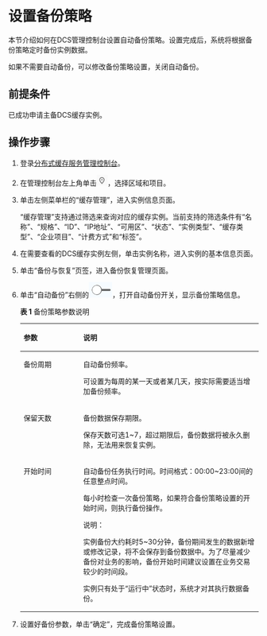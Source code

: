 # 设置备份策略<a name="dcs-ug-0312031"></a>

本节介绍如何在DCS管理控制台设置自动备份策略。设置完成后，系统将根据备份策略定时备份实例数据。

如果不需要自动备份，可以修改备份策略设置，关闭自动备份。

## 前提条件<a name="section994932416463"></a>

已成功申请主备DCS缓存实例。

## 操作步骤<a name="section6949172419462"></a>

1.  登录[分布式缓存服务管理控制台](https://console.huaweicloud.com/dcs)。
2.  在管理控制台左上角单击![](figures/icon-region.png)，选择区域和项目。
3.  单击左侧菜单栏的“缓存管理”，进入实例信息页面。

    “缓存管理”支持通过筛选来查询对应的缓存实例。当前支持的筛选条件有“名称”、“规格”、“ID”、“IP地址”、“可用区”、“状态”、“实例类型”、“缓存类型”、“企业项目”、“计费方式”和“标签”。

4.  在需要查看的DCS缓存实例左侧，单击实例名称，进入实例的基本信息页面。
5.  单击“备份与恢复”页签，进入备份恢复管理页面。
6.  单击“自动备份”右侧的![](figures/zh-cn_image_0193000647.png)，打开自动备份开关，显示备份策略信息。

    **表 1**  备份策略参数说明

    <a name="table106612411418"></a>
    <table><thead align="left"><tr id="row8678414410"><th class="cellrowborder" valign="top" width="25%" id="mcps1.2.3.1.1"><p id="p067174117410"><a name="p067174117410"></a><a name="p067174117410"></a>参数</p>
    </th>
    <th class="cellrowborder" valign="top" width="75%" id="mcps1.2.3.1.2"><p id="p667941542"><a name="p667941542"></a><a name="p667941542"></a>说明</p>
    </th>
    </tr>
    </thead>
    <tbody><tr id="row267134113411"><td class="cellrowborder" valign="top" width="25%" headers="mcps1.2.3.1.1 "><p id="p13681741746"><a name="p13681741746"></a><a name="p13681741746"></a>备份周期</p>
    </td>
    <td class="cellrowborder" valign="top" width="75%" headers="mcps1.2.3.1.2 "><p id="p779464131810"><a name="p779464131810"></a><a name="p779464131810"></a>自动备份频率。</p>
    <p id="p152041652203214"><a name="p152041652203214"></a><a name="p152041652203214"></a>可设置为每周的某一天或者某几天，按实际需要适当增加备份频率。</p>
    </td>
    </tr>
    <tr id="row17682411040"><td class="cellrowborder" valign="top" width="25%" headers="mcps1.2.3.1.1 "><p id="p14687411546"><a name="p14687411546"></a><a name="p14687411546"></a>保留天数</p>
    </td>
    <td class="cellrowborder" valign="top" width="75%" headers="mcps1.2.3.1.2 "><p id="p26894110412"><a name="p26894110412"></a><a name="p26894110412"></a>备份数据保存期限。</p>
    <p id="p145762584192"><a name="p145762584192"></a><a name="p145762584192"></a>保存天数可选1~7，超过期限后，备份数据将被永久删除，无法用来恢复实例。</p>
    </td>
    </tr>
    <tr id="row20681841543"><td class="cellrowborder" valign="top" width="25%" headers="mcps1.2.3.1.1 "><p id="p7681411748"><a name="p7681411748"></a><a name="p7681411748"></a>开始时间</p>
    </td>
    <td class="cellrowborder" valign="top" width="75%" headers="mcps1.2.3.1.2 "><p id="p26810411947"><a name="p26810411947"></a><a name="p26810411947"></a>自动备份任务执行时间。时间格式：00:00~23:00间的任意整点时间。</p>
    <p id="p41903508201"><a name="p41903508201"></a><a name="p41903508201"></a>每小时检查一次备份策略，如果符合备份策略设置的开始时间，则执行备份操作。</p>
    <div class="note" id="note5249843151515"><a name="note5249843151515"></a><a name="note5249843151515"></a><span class="notetitle"> 说明： </span><div class="notebody"><p id="p02508432157"><a name="p02508432157"></a><a name="p02508432157"></a>实例备份大约耗时5~30分钟，备份期间发生的数据新增或修改记录，将不会保存到备份数据中。为了尽量减少备份对业务的影响，备份开始时间建议设置在业务交易较少的时间段。</p>
    <p id="p193271546527"><a name="p193271546527"></a><a name="p193271546527"></a>实例只有处于“运行中”状态时，系统才对其执行数据备份。</p>
    </div></div>
    </td>
    </tr>
    </tbody>
    </table>

7.  设置好备份参数，单击“确定”，完成备份策略设置。

